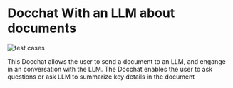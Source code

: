 # Docchat With an LLM about documents

![test cases](https://github.com/matthshiel/docchat/workflows/tests/badge.svg)

This Docchat allows the user to send a document to an LLM, and engange in an
conversation with the LLM. The Docchat enables the user to ask questions or ask 
LLM to summarize key details in the document
